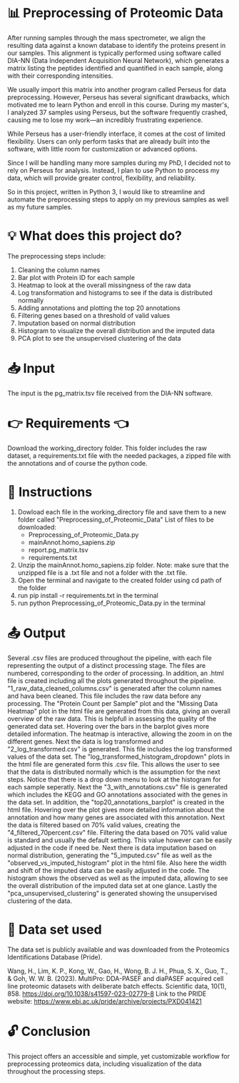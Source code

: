 # 📊 Preprocessing of Proteomic Data 
After running samples through the mass spectrometer, we align the resulting data against a known database to identify the proteins present in our samples. 
This alignment is typically performed using software called DIA-NN (Data Independent Acquisition Neural Network), 
which generates a matrix listing the peptides identified and quantified in each sample, along with their corresponding intensities.

We usually import this matrix into another program called Perseus for data preprocessing. 
However, Perseus has several significant drawbacks, which motivated me to learn Python and enroll in this course. 
During my master's, I analyzed 37 samples using Perseus, but the software frequently crashed, causing me to lose my work—an incredibly frustrating experience.

While Perseus has a user-friendly interface, it comes at the cost of limited flexibility. 
Users can only perform tasks that are already built into the software, with little room for customization or advanced options.

Since I will be handling many more samples during my PhD, I decided not to rely on Perseus for analysis. 
Instead, I plan to use Python to process my data, which will provide greater control, flexibility, and reliability. 

So in this project, written in Python 3, I would like to streamline and automate the preprocessing steps to apply on my previous samples as well as my future samples. 

# 💡 What does this project do? 
The preprocessing steps include:
1. Cleaning the column names
2. Bar plot with Protein ID for each sample
3. Heatmap to look at the overall missingness of the raw data
4. Log transformation and histograms to see if the data is distributed normally
5. Adding annotations and plotting the top 20 annotations
6. Filtering genes based on a threshold of valid values
7. Imputation based on normal distribution
8. Histogram to visualize the overall distribution and the imputed data
9. PCA plot to see the unsupervised clustering of the data

# 📥 Input
The input is the pg_matrix.tsv file received from the DIA-NN software.

# 👉 Requirements 👈
Download the working_directory folder. This folder includes the raw dataset, a requirements.txt file with the needed packages, a zipped file with the annotations and of course the python code. 

# 📝 Instructions
1. Dowload each file in the working_directory file and save them to a new folder called "Preprocessing_of_Proteomic_Data"
   List of files to be downloaded:
   - Preprocessing_of_Proteomic_Data.py
   - mainAnnot.homo_sapiens.zip
   - report.pg_matrix.tsv
   - requirements.txt
2. Unzip the mainAnnot.homo_sapiens.zip folder. Note: make sure that the unzipped file is a .txt file and not a folder with the .txt file. 
3. Open the terminal and navigate to the created folder using cd path of the folder
4. run pip install -r requirements.txt in the terminal
5. run python Preprocessing_of_Proteomic_Data.py in the terminal

# 📤 Output
Several .csv files are produced throughout the pipeline, with each file representing the output of a distinct processing stage. The files are numbered, corresponding to the order of processing. In addition, an .html file is created including all the plots generated throughout the pipeline. 
"1_raw_data_cleaned_columns.csv" is generated after the column names and hava been cleaned. This file includes the raw data before any processing. The "Protein Count per Sample" plot and the "Missing Data Heatmap" plot in the html file are generated from this data, giving an overall overview of the raw data. This is helpfull in assessing the quality of the generated data set. Hovering over the bars in the barplot gives more detailed information. The heatmap is interactive, allowing the zoom in on the different genes. Next the data is log transformed and "2_log_transformed.csv" is generated. This file includes the log transformed values of the data set. The "log_transformed_histogram_dropdown" plots in the html file are generated form this .csv file. This allows the user to see that the data is distributed normally which is the assumption for the next steps. Notice that there is a drop down menu to look at the histogram for each sample seperatly. Next the "3_with_annotations.csv" file is generated which includes the KEGG and GO annotations associated with the genes in the data set. In addition, the "top20_annotations_barplot" is created in the html file. Hovering over the plot gives more detailed information about the annotation and how many genes are associated with this annotation. Next the data is filtered based on 70% valid values, creating the "4_filtered_70percent.csv" file. Filtering the data based on 70% valid value is standard and usually the default setting. This value however can be easily adjusted in the code if need be. Next there is data imputation based on normal distribution, generating the "5_imputed.csv" file as well as the "observed_vs_imputed_histogram" plot in the html file. Also here the width and shift of the imputed data can be easily adjusted in the code. The histogram shows the observed as well as the imputed data, allowing to see the overall distribution of the imputed data set at one glance. Lastly the "pca_unsupervised_clustering" is generated showing the unsupervised clustering of the data. 

# 📖 Data set used
The data set is publicly available and was downloaded from the Proteomics Identifications Database (Pride). 

Wang, H., Lim, K. P., Kong, W., Gao, H., Wong, B. J. H., Phua, S. X., Guo, T., & Goh, W. W. B. (2023). MultiPro: DDA-PASEF and diaPASEF acquired cell line proteomic datasets with deliberate batch effects. Scientific data, 10(1), 858. https://doi.org/10.1038/s41597-023-02779-8
Link to the PRIDE website: https://www.ebi.ac.uk/pride/archive/projects/PXD041421

# 🔓 Conclusion
This project offers an accessible and simple, yet customizable workflow for preprocessing proteomics data, including visualization of the data throughout the processing steps. 
